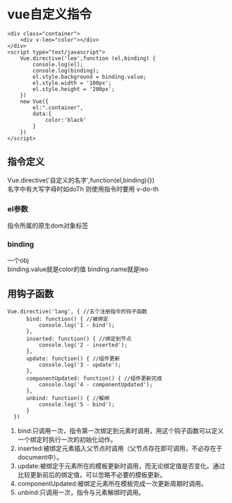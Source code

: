 # vue自定义指令
```
<div class="container">
    <div v-leo="color"></div>
</div>
<script type="text/javascript">
    Vue.directive('leo',function (el,binding) {
        console.log(el);
        console.log(binding);
        el.style.background = binding.value;
        el.style.width = '100px';
        el.style.height = '200px';
    })
    new Vue({
        el:".container",
        data:{
            color:'black'
        }
    })
</script>
```
## 指令定义 
Vue.directive('自定义的名字',function(el,binding){})  
名字中有大写字母时如doTh 则使用指令时要用 v-do-th
### el参数
指令所属的原生dom对象标签 <div v-leo="color"></div>  
### binding
一个obj  
binding.value就是color的值
binding.name就是leo
## 用钩子函数
```
Vue.directive('lang', { //五个注册指令的钩子函数
      bind: function() { //被绑定
          console.log('1 - bind');
      },
      inserted: function() { //绑定到节点
          console.log('2 - inserted');
      },
      update: function() { //组件更新
          console.log('3 - update');
      },
      componentUpdated: function() { //组件更新完成
          console.log('4 - componentUpdated');
      },
      unbind: function() { //解绑
          console.log('5 - bind');
      }
  })
 ```
1. bind:只调用一次，指令第一次绑定到元素时调用，用这个钩子函数可以定义一个绑定时执行一次的初始化动作。
2. inserted:被绑定元素插入父节点时调用（父节点存在即可调用，不必存在于document中）。
3. update:被绑定于元素所在的模板更新时调用，而无论绑定值是否变化。通过比较更新前后的绑定值，可以忽略不必要的模板更新。
4. componentUpdated:被绑定元素所在模板完成一次更新周期时调用。
5. unbind:只调用一次，指令与元素解绑时调用。

